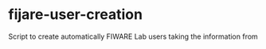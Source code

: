 # fijare-user-creation
Script to create automatically FIWARE Lab users taking the information from 
